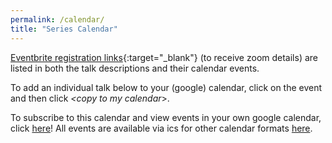 ```yaml
---
permalink: /calendar/
title: "Series Calendar"
---
```


[Eventbrite registration links](https://www.eventbrite.co.uk/o/nlp-with-friends-30774024728){:target="_blank"} (to receive zoom details) are listed in both the talk descriptions and their calendar events. 

To add an individual talk below to your (google) calendar, click on the event and then click *<copy to my calendar*>. 

To subscribe to this calendar and view events in your own google calendar, click [here](https://calendar.google.com/calendar/b/0/r/settings/addcalendar?cid=nlpwithfriends%40gmail.com)! All events are available via ics for other calendar formats [here](/assets/ics/nlpwithfriends.ics).

<hr style="height:5pt; visibility:hidden;" />

<div id="calendar-container"></div>

<script type="text/javascript" src="//cdnjs.cloudflare.com/ajax/libs/jstimezonedetect/1.0.4/jstz.min.js"></script>
<script type="text/javascript">
 var timezone = encodeURIComponent(jstz.determine().name()); 
 var pref = '<iframe src="https://calendar.google.com/calendar/embed?src=nlpwithfriends%40gmail.com&ctz=';
 var suff = '" style=" border-width:0 " width="800" height="600" frameborder="0" scrolling="no"></iframe>';
 var iframe_html = pref + timezone + suff;
 document.getElementById('calendar-container').innerHTML = iframe_html;
</script>

